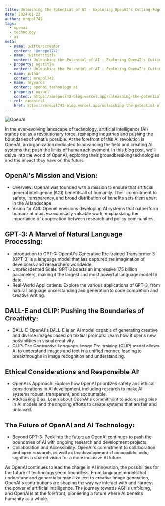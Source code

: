 ```yaml
---
title: Unleashing the Potential of AI - Exploring OpenAI's Cutting-Edge Technology
date: 2024-01-22
author: mrepol742
tags:
  - openai
  - technology
  - ai
meta:
  - name: twitter:creator
    content: '@mrepol742'
  - name: twitter:title
    content: Unleashing the Potential of AI - Exploring OpenAI's Cutting-Edge Technology
  - property: og:title
    content: Unleashing the Potential of AI - Exploring OpenAI's Cutting-Edge Technology
  - name: author
    content: mrepol742
  - name: keywords
    content: openai technology ai
  - property: og:url
    content: https://mrepol742-blog.vercel.app/unleashing-the-potential-of-ai/
  - rel: canonical
    href: https://mrepol742-blog.vercel.app/unleashing-the-potential-of-ai/
---
```


![OpenAI](/blog/images/posts/openai.webp)

In the ever-evolving landscape of technology, artificial intelligence (AI) stands out as a revolutionary force, reshaping industries and pushing the boundaries of what's possible. At the forefront of this AI revolution is OpenAI, an organization dedicated to advancing the field and creating AI systems that push the limits of human achievement. In this blog post, we'll delve into the world of OpenAI, exploring their groundbreaking technologies and the impact they have on the future.


## **OpenAI's Mission and Vision:**
   - Overview: OpenAI was founded with a mission to ensure that artificial general intelligence (AGI) benefits all of humanity. Their commitment to safety, transparency, and broad distribution of benefits sets them apart in the AI landscape.
   - Vision for AGI: OpenAI envisions developing AI systems that outperform humans at most economically valuable work, emphasizing the importance of cooperation between research and policy communities.

## **GPT-3: A Marvel of Natural Language Processing:**
   - Introduction to GPT-3: OpenAI's Generative Pre-trained Transformer 3 (GPT-3) is a language model that has captured the imagination of developers and researchers worldwide.
   - Unprecedented Scale: GPT-3 boasts an impressive 175 billion parameters, making it the largest and most powerful language model to date.
   - Real-World Applications: Explore the various applications of GPT-3, from natural language understanding and generation to code completion and creative writing.

## **DALL-E and CLIP: Pushing the Boundaries of Creativity:**
   - DALL-E: OpenAI's DALL-E is an AI model capable of generating creative and diverse images based on textual prompts. Learn how it opens new possibilities in visual creativity.
   - CLIP: The Contrastive Language-Image Pre-training (CLIP) model allows AI to understand images and text in a unified manner, leading to breakthroughs in image recognition and understanding.

## **Ethical Considerations and Responsible AI:**
   - OpenAI's Approach: Explore how OpenAI prioritizes safety and ethical considerations in AI development, including research to make AI systems robust, transparent, and accountable.
   - Addressing Bias: Learn about OpenAI's commitment to addressing bias in AI models and the ongoing efforts to create systems that are fair and unbiased.

## **The Future of OpenAI and AI Technology:**
   - Beyond GPT-3: Peek into the future as OpenAI continues to push the boundaries of AI with ongoing research and development projects.
   - Collaboration and Accessibility: OpenAI's commitment to collaboration and open research, as well as the development of accessible tools, signifies a shared vision for a more inclusive AI future.

As OpenAI continues to lead the charge in AI innovation, the possibilities for the future of technology seem boundless. From language models that understand and generate human-like text to creative image generation, OpenAI's contributions are shaping the way we interact with and harness the power of artificial intelligence. The journey towards AGI is unfolding, and OpenAI is at the forefront, pioneering a future where AI benefits humanity as a whole.